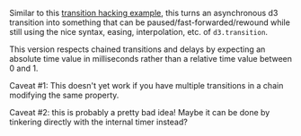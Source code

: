 Similar to this [transition hacking example](http://bl.ocks.org/veltman/d1b8c76c16ceab5d3b45), this turns an asynchronous d3 transition into something that can be paused/fast-forwarded/rewound while still using the nice syntax, easing, interpolation, etc. of `d3.transition`.

This version respects chained transitions and delays by expecting an absolute time value in milliseconds rather than a relative time value between 0 and 1.

Caveat #1: This doesn't yet work if you have multiple transitions in a chain modifying the same property.

Caveat #2: this is probably a pretty bad idea! Maybe it can be done by tinkering directly with the internal timer instead?
